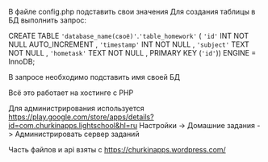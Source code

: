 В файле config.php подставить свои значения
Для создания таблицы в БД выполнить запрос: 

CREATE TABLE `'database_name(своё)'`.`'table_homework'` ( `'id'` INT NOT NULL AUTO_INCREMENT , `'timestamp'` INT NOT NULL , `'subject'` TEXT NOT NULL , `'hometask'` TEXT NOT NULL , PRIMARY KEY (`'id'`)) ENGINE = InnoDB;

В запросе необходимо подставить имя своей БД


Всё это работает на хостинге с PHP

Для администрирования используется https://play.google.com/store/apps/details?id=com.churkinapps.lightschool&hl=ru 
Настройки -> Домашние задания -> Администрировать сервер заданий

Часть файлов и api взяты с https://churkinapps.wordpress.com/
